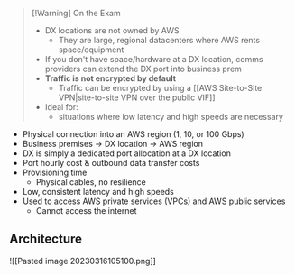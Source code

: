 >[!Warning] On the Exam
> - DX locations are not owned by AWS
> 	- They are large, regional datacenters where AWS rents space/equipment
> - If you don't have space/hardware at a DX location, comms providers can extend the DX port into business prem
> - **Traffic is not encrypted by default**
> 	- Traffic can be encrypted by using a [[AWS Site-to-Site VPN|site-to-site VPN over the public VIF]]
> - Ideal for:
> 	- situations where low latency and high speeds are necessary

- Physical connection into an AWS region (1, 10, or 100 Gbps)
- Business premises -> DX location -> AWS region
- DX is simply a dedicated port allocation at a DX location
- Port hourly cost & outbound data transfer costs
- Provisioning time
	- Physical cables, no resilience
- Low, consistent latency and high speeds
- Used to access AWS private services (VPCs) and AWS public services
	- Cannot access the internet

## Architecture

![[Pasted image 20230316105100.png]]
